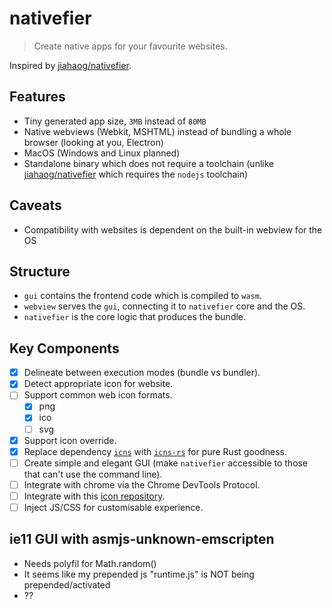 # nativefier

> Create native apps for your favourite websites.

Inspired by [jiahaog/nativefier](https://github.com/jiahaog/nativefier).

## Features  

- Tiny generated app size, `3MB` instead of `80MB`
- Native webviews (Webkit, MSHTML) instead of bundling a whole browser (looking at you, Electron)  
- MacOS (Windows and Linux planned)  
- Standalone binary which does not require a toolchain (unlike [jiahaog/nativefier](https://github.com/jiahaog/nativefier) which requires the `nodejs` toolchain)  

## Caveats  

- Compatibility with websites is dependent on the built-in webview for the OS  

## Structure

- `gui` contains the frontend code which is compiled to `wasm`.
- `webview` serves the `gui`, connecting it to `nativefier` core and the OS.
- `nativefier` is the core logic that produces the bundle.

## Key Components

- [x] Delineate between execution modes (bundle vs bundler).
- [x] Detect appropriate icon for website.
- [ ] Support common web icon formats.  
  - [x] png
  - [x] ico  
  - [ ] svg  
- [x] Support icon override.  
- [x] Replace dependency [`icns`](https://github.com/jackmordaunt/icns) with [`icns-rs`](https://github.com/jackmordaunt/icns-rs) for pure Rust goodness.  
- [ ] Create simple and elegant GUI (make `nativefier` accessible to those that can't use the command line).
- [ ] Integrate with chrome via the Chrome DevTools Protocol.
- [ ] Integrate with this [icon repository](https://github.com/jiahaog/nativefier-icons).  
- [ ] Inject JS/CSS for customisable experience.  

## ie11 GUI with asmjs-unknown-emscripten

- Needs polyfil for Math.random()
- It seems like my prepended js "runtime.js" is NOT being prepended/activated 
- ?? 
